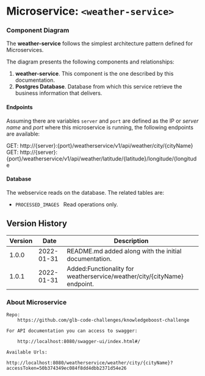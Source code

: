 # Microservice: `<weather-service>`

### Component Diagram

The **weather-service** follows the simplest architecture pattern defined for Microservices.

The diagram presents the following components and relationships:

 1. **weather-service**. This component is the one described by this documentation.
 2. **Postgres Database**. Database from which this service retrieve the business information that delivers.
  
#### Endpoints

Assuming there are variables `server` and `port` are defined as the IP or _server name_ and _port_ where this microservice is running, the following endpoints are available:

   GET: http://{server}:{port}/weatherservice/v1/api/weather/city/{cityName}
   GET: http://{server}:{port}/weatherservice/v1/api/weather/latitude/{latitude}/longitude/{longitude
  
#### Database

The webservice reads on the database. The related tables are:
  - `PROCESSED_IMAGES ` Read operations only.

## Version History

| Version  | Date          | Description  |
| ---------|---------------| ------------ |
| 1.0.0    | 2022-01-31    | README.md added along with the initial documentation.|
| 1.0.1    | 2022-01-31    | Added:Functionality for weatherservice/weather/city/{cityName} endpoint.|


### About Microservice

	Repo:
		https://github.com/glb-code-challenges/knowledgeboost-challenge
		
	For API documentation you can access to swagger:
		
		http://localhost:8080/swagger-ui/index.html#/
		
	Available Urls:
	
	http://localhost:8080/weatherservice/weather/city/{cityName}?accessToken=50b374349ec084f8dd4dbb2371d54e26